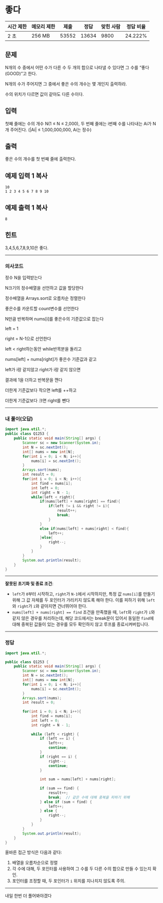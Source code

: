 # 좋다

| 시간 제한 | 메모리 제한 | 제출 | 정답 | 맞힌 사람 | 정답 비율 |
| --- | --- | --- | --- | --- | --- |
| 2 초 | 256 MB | 53552 | 13634 | 9800 | 24.222% |

## 문제

N개의 수 중에서 어떤 수가 다른 수 두 개의 합으로 나타낼 수 있다면 그 수를 “좋다(GOOD)”고 한다.

N개의 수가 주어지면 그 중에서 좋은 수의 개수는 몇 개인지 출력하라.

수의 위치가 다르면 값이 같아도 다른 수이다.

## 입력

첫째 줄에는 수의 개수 N(1 ≤ N ≤ 2,000), 두 번째 줄에는 i번째 수를 나타내는 Ai가 N개 주어진다. (|Ai| ≤ 1,000,000,000, Ai는 정수)

## 출력

좋은 수의 개수를 첫 번째 줄에 출력한다.

## 예제 입력 1 복사

```
10
1 2 3 4 5 6 7 8 9 10

```

## 예제 출력 1 복사

```
8

```

## 힌트

3,4,5,6,7,8,9,10은 좋다.

---

### 의사코드

정수 N을 입력받는다

N크기의 정수배열을 선언하고 값을 할당한다

정수배열을 Arrays.sort로 오름차순 정렬한다

좋은수를 카운트할 count변수를 선언한다

N만큼 반복하며  nums[i]를 좋은수의 기준값으로 잡는다

left = 1

right = N-1으로 선언한다

left < right하는동안 while반목분을 돌리고

nums[left] + nums[right]가 좋은수 기준값과 같고

left가 i랑 같지않고 right가 i랑 같지 않으면

결과에 1을 더하고 반복문을 깬다

더한게 기준값보다 작으면  left를 ++하고

더한게 기준값보다 크면 right를   뺀다

---

### 내 풀이(오답)

```java
import java.util.*;
public class Q1253 {
    public static void main(String[] args) {
        Scanner sc = new Scanner(System.in);
        int N = sc.nextInt();
        int[] nums = new int[N];
        for(int i = 0; i < N; i++){
            nums[i] = sc.nextInt();
        }
        Arrays.sort(nums);
        int result = 0;
        for(int i = 0; i < N; i++){
            int find = nums[i];
            int left = 0;
            int right = N - 1;
            while(left < right){
                if(nums[left] + nums[right] == find){
                    if(left != i && right != i){
                        result++;
                        break;
                    }
                }
                else if(nums[left] + nums[right] < find){
                    left++;
                }else{
                    right--;
                }
            }
        }
        System.out.println(result);
    }
}

```

---

**잘못된 초기화 및 종료 조건**:

- `left`가 `0`부터 시작하고, `right`가 `N-1`에서 시작하지만, 특정 값 `nums[i]`를 만들기 위해 그 값 자체를 두 포인터가 가리키지 않도록 해야 한다. 이를 피하기 위해 `left`와 `right`가 `i`와 같아지면 건너뛰어야 한다.
- `nums[left] + nums[right] == find` 조건을 만족했을 때, `left`와 `right`가 `i`와 같지 않은 경우를 처리하는데, 해당 코드에서는 break문이 있어서 동일한 `find`에 대해 중복된 값들이 있는 경우를 모두 확인하지 않고 루프를 종료시켜버립니다.

---

### 정답

```java
import java.util.*;

public class Q1253 {
    public static void main(String[] args) {
        Scanner sc = new Scanner(System.in);
        int N = sc.nextInt();
        int[] nums = new int[N];
        for(int i = 0; i < N; i++){
            nums[i] = sc.nextInt();
        }
        Arrays.sort(nums);
        int result = 0;
        
        for(int i = 0; i < N; i++){
            int find = nums[i];
            int left = 0;
            int right = N - 1;
            
            while (left < right) {
                if (left == i) {
                    left++;
                    continue;
                }
                if (right == i) {
                    right--;
                    continue;
                }
                
                int sum = nums[left] + nums[right];
                
                if (sum == find) {
                    result++;
                    break;  // 같은 수에 대해 중복을 피하기 위해
                } else if (sum < find) {
                    left++;
                } else {
                    right--;
                }
            }
        }
        System.out.println(result);
    }
}

```

올바른 접근 방식은 다음과 같다:

1. 배열을 오름차순으로 정렬
2. 각 수에 대해, 두 포인터를 사용하여 그 수를 두 다른 수의 합으로 만들 수 있는지 확인.
3. 포인터를 조정할 때, 두 포인터가 `i` 위치를 지나치지 않도록 주의.

---

내일 한번 더 풀어봐야겠다
